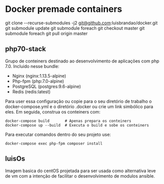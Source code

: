 # Docker premade containers

git clone --recurse-submodules -j2 git@github.com:luisbrandao/docker.git
git submodule update
git submodule foreach git checkout master
git submodule foreach git pull origin master


## php70-stack
Grupo de conteiners destinado ao desenvolvimento de aplicações com php 7.0. Incluido nesse bundle:
 - Nginx (nginx:1.13.5-alpine)
 - Php-fpm (php:7.0-alpine)
 - PostgreSQL (postgres:9.6-alpine)
 - Redis (redis:latest)

Para user essa configuração ou copie para o seu diretório de trabalho o docker-compose.yml e o diretório .docker ou crie um link simbólico para eles. Em seguida, construa os conteiners com:

    docker-compose build       # Apenas prepara os conteiners
    docker-compose up --build  # Executa o build e sobe os conteiners

Para executar comandos dentro do seu projeto use:

    docker-compose exec php-fpm composer install


## luisOs

Imagem basica do centOS projetada para ser usada como alternativa leve de vm com a intenção de facilitar o desenvolvimento de modulos ansible.

